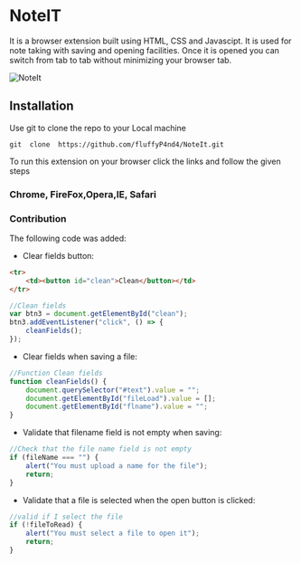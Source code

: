 # NoteIT

It is a browser extension built using HTML, CSS and Javascipt. It is used for note taking with saving and opening facilities.
Once it is opened you can switch from tab to tab without minimizing your browser tab.

![NoteIt](https://github.com/fluffyP4nd4/NoteIt/blob/main/noteit.png)

## Installation

Use git to clone the repo to your Local machine

```
git  clone  https://github.com/fluffyP4nd4/NoteIt.git
```

To run this extension on your browser click the links and follow the given steps

### Chrome, FireFox,Opera,IE, Safari

### Contribution

The following code was added:

- Clear fields button:

```html
<tr>
	<td><button id="clean">Clean</button></td>
</tr>
```

```javascript
//Clean fields
var btn3 = document.getElementById("clean");
btn3.addEventListener("click", () => {
	cleanFields();
});
```

- Clear fields when saving a file:

```javascript
//Function Clean fields
function cleanFields() {
	document.querySelector("#text").value = "";
	document.getElementById("fileLoad").value = [];
	document.getElementById("flname").value = "";
}
```

- Validate that filename field is not empty when saving:

```javascript
//Check that the file name field is not empty
if (fileName === "") {
	alert("You must upload a name for the file");
	return;
}
```

- Validate that a file is selected when the open button is clicked:

```javascript
//valid if I select the file
if (!fileToRead) {
	alert("You must select a file to open it");
	return;
}
```
